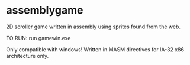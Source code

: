 assemblygame
============

2D scroller game written in assembly using sprites found from the web.


TO RUN:
  run gamewin.exe

Only compatible with windows!
Written in MASM directives for IA-32 x86 architecture only. 

